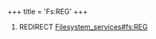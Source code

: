 +++
title = 'Fs:REG'
+++

1.  REDIRECT
    [Filesystem_services#fs:REG](Filesystem_services#fs:REG "wikilink")